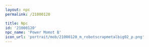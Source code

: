 ```yaml
---
layout: npc
permalink: /21000120

title: Npc
id: '21000120'
npc_name: 'Power Momot B'
icon_url: 'portrait/mob/21000120_m_robotscrapmetalbig02_p.png'
---
```

